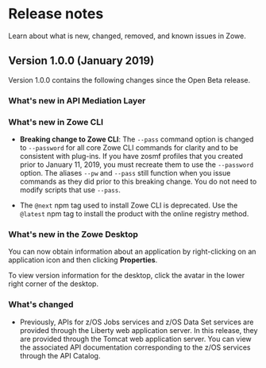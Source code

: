 # Release notes

Learn about what is new, changed, removed, and known issues in Zowe.

## Version 1.0.0 (January 2019)

Version 1.0.0 contains the following changes since the Open Beta release.

### What's new in API Mediation Layer

### What's new in Zowe CLI

-  **Breaking change to Zowe CLI**: The `--pass` command option is changed to `--password` for all core Zowe CLI commands for clarity and to be consistent with plug-ins. If you have zosmf profiles that you created prior to January 11, 2019, you must recreate them to use the `--password` option. The aliases `--pw` and `--pass` still function when you issue commands as they did prior to this breaking change. You do not need to modify scripts that use  `--pass`.

- The `@next` npm tag used to install Zowe CLI is deprecated. Use the `@latest` npm tag to install the product with the online registry method. 

### What's new in the Zowe Desktop

You can now obtain information about an application by right-clicking on an application icon and then clicking **Properties**.

To view version information for the desktop, click the avatar in the lower right corner of the desktop.

### What's changed
 
- Previously,  APIs for z/OS Jobs services and z/OS Data Set services are provided through the Liberty web application server. In this release, they are provided through the Tomcat web application server. You can view the associated API documentation corresponding to the z/OS services through the API Catalog.
